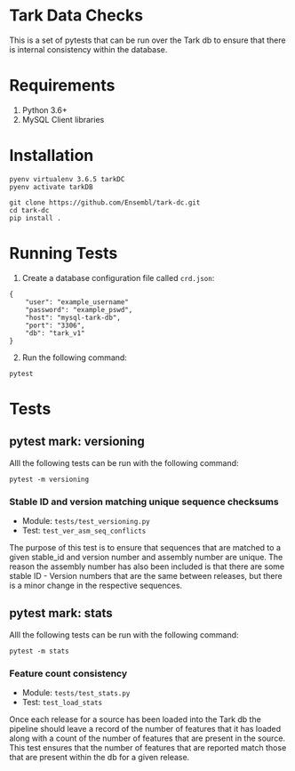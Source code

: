 # Tark Data Checks

This is a set of pytests that can be run over the Tark db to ensure that there is internal consistency within the database.

# Requirements
1. Python 3.6+
2. MySQL Client libraries

# Installation

```
pyenv virtualenv 3.6.5 tarkDC
pyenv activate tarkDB

git clone https://github.com/Ensembl/tark-dc.git
cd tark-dc
pip install .
```

# Running Tests
1. Create a database configuration file called `crd.json`:
```
{
    "user": "example_username"
    "password": "example_pswd",
    "host": "mysql-tark-db",
    "port": "3306",
    "db": "tark_v1"
}
```
2. Run the following command:
```
pytest
```


# Tests

## pytest mark: versioning

Alll the following tests can be run with the following command:

```
pytest -m versioning
```

### Stable ID and version matching unique sequence checksums

- Module: `tests/test_versioning.py`
- Test: `test_ver_asm_seq_conflicts`

The purpose of this test is to ensure that sequences that are matched to a given stable_id and version number and assembly number are unique. The reason the assembly number has also been included is that there are some stable ID - Version numbers that are the same between releases, but there is a minor change in the respective sequences.

## pytest mark: stats

Alll the following tests can be run with the following command:

```
pytest -m stats
```

### Feature count consistency

- Module: `tests/test_stats.py`
- Test: `test_load_stats`

Once each release for a source has been loaded into the Tark db the pipeline should leave a record of the number of features that it has loaded along with a count of the number of features that are present in the source. This test ensures that the number of features that are reported match those that are present within the db for a given release.
